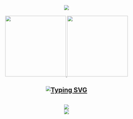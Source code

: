 <h1 align="center">
    <img src="https://readme-typing-svg.herokuapp.com/?font=Monoton&size=28&center=true&vCenter=true&width=500&height=70&duration=4000&repeat=false&color=00EAD3&lines=Welcome!+👾;Claudio+Dos+Santos+Profile+!" />
</h1>
<div align="middle">
   <a href="https://github.com/claudsaints"> 
   <img height="200cm" src="https://github-readme-stats.vercel.app/api?username=claudsaints&show_icons=true&theme=neon&include_all_commits=true&count&rank_icon=github">
   <img height="200cm" src="https://github-readme-stats.vercel.app/api/top-langs/?username=claudsaints&layout=donut&theme=neon">
</div>
<h2 align="middle"> 
    <img src="https://readme-typing-svg.herokuapp.com?font=Monoton&size=28&center=true&duration=150&color=00EAD3&pause=1000&Center=true&width=500&lines=Stack+And+Tools" alt="Typing SVG" />
    
</h2>
<br/>
<div align="center">
    <img src="https://skillicons.dev/icons?i=html,css,vscode,figma,tailwind,bootstrap,gamemakerstudio,godot,mysql,postgresql,git,linux,php,java,react,jquery&perline=4" /><br>
    <img align="middle" src="https://skillicons.dev/icons?i=nodejs,python,javascript,typescript" /><br>
</div>
